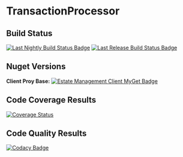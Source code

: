 # TransactionProcessor

## Build Status

[![Last Nightly Build Status Badge](https://github.com/StuartFerguson/TransactionProcessor/workflows/Nightly%20Build/badge.svg)](https://github.com/StuartFerguson/TransactionProcessor/workflows/Nightly%20Build/badge.svg)
[![Last Release Build Status Badge](https://github.com/StuartFerguson/TransactionProcessor/workflows/Release/badge.svg)](https://github.com/StuartFerguson/TransactionProcessor/workflows/Release/badge.svg)

## Nuget Versions

**Client Proy Base:**  [![Estate Management Client MyGet Badge](https://buildstats.info/myget/transactionprocessing/EstateManagement.Client)](https://buildstats.info/myget/transactionprocessing/TransactionProcessor.Client)

## Code Coverage Results

[![Coverage Status](https://coveralls.io/repos/github/StuartFerguson/TransactionProcessor/badge.svg)](https://coveralls.io/github/StuartFerguson/TransactionProcessor)

## Code Quality Results

[![Codacy Badge](https://api.codacy.com/project/badge/Grade/5bcb33c3c68e473193a872f0d3375f61)](https://www.codacy.com/manual/stuart_ferguson1/TransactionProcessor?utm_source=github.com&amp;utm_medium=referral&amp;utm_content=StuartFerguson/TransactionProcessor&amp;utm_campaign=Badge_Grade)
